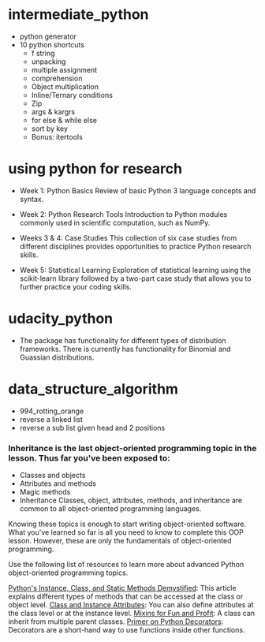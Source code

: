 # intermediate_python
- python generator
- 10 python shortcuts
    - f string
    - unpacking
    - multiple assignment
    - comprehension
    - Object multiplication
    - Inline/Ternary conditions
    - Zip
    - args & kargrs
    - for else & while else
    - sort by key
    - Bonus: itertools

# using python for research
- Week 1: Python Basics
Review of basic Python 3 language concepts and syntax.

- Week 2: Python Research Tools
Introduction to Python modules commonly used in scientific computation, such as NumPy.

- Weeks 3 & 4: Case Studies
This collection of six case studies from different disciplines provides opportunities to practice Python research skills.

- Week 5: Statistical Learning
Exploration of statistical learning using the scikit-learn library followed by a two-part case study that allows you to further practice your coding skills.

# udacity_python
- The package has functionality for different types of distribution frameworks. There is currently has functionality for Binomial and Guassian distributions.

# data_structure_algorithm
- 994_rotting_orange
- reverse a linked list
- reverse a sub list given head and 2 positions

### Inheritance is the last object-oriented programming topic in the lesson. Thus far you've been exposed to:

- Classes and objects
- Attributes and methods
- Magic methods
- Inheritance
Classes, object, attributes, methods, and inheritance are common to all object-oriented programming languages.

Knowing these topics is enough to start writing object-oriented software. What you've learned so far is all you need to know to complete this OOP lesson. However, these are only the fundamentals of object-oriented programming.

Use the following list of resources to learn more about advanced Python object-oriented programming topics.

[Python's Instance, Class, and Static Methods Demystified](https://realpython.com/instance-class-and-static-methods-demystified/): This article explains different types of methods that can be accessed at the class or object level.
[Class and Instance Attributes](https://www.python-course.eu/python3_class_and_instance_attributes.php): You can also define attributes at the class level or at the instance level.
[Mixins for Fun and Profit](https://easyaspython.com/mixins-for-fun-and-profit-cb9962760556): A class can inherit from multiple parent classes.
[Primer on Python Decorators](https://realpython.com/primer-on-python-decorators/): Decorators are a short-hand way to use functions inside other functions.

